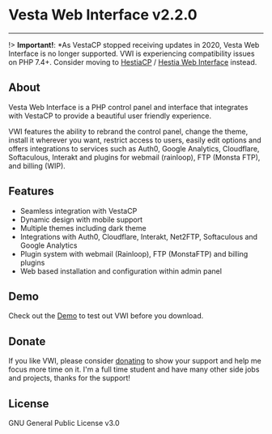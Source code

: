 # Vesta Web Interface v2.2.0
<hr>

!> **Important!**: *As VestaCP stopped receiving updates in 2020, Vesta Web Interface is no longer supported. VWI is experiencing compatibility issues on PHP 7.4+. Consider moving to [HestiaCP](https://hestiacp.com/) / [Hestia Web Interface](https://hwi.cdgtech.one/#/) instead.

## About 

Vesta Web Interface is a PHP control panel and interface that integrates with VestaCP to provide a beautiful user friendly experience.

VWI features the ability to rebrand the control panel, change the theme, install it wherever you want, restrict access to users, easily edit options and offers integrations to services such as Auth0, Google Analytics, Cloudflare, Softaculous, Interakt and plugins for webmail (rainloop), FTP (Monsta FTP), and billing (WIP).

## Features

- Seamless integration with VestaCP
- Dynamic design with mobile support
- Multiple themes including dark theme
- Integrations with Auth0, Cloudflare, Interakt, Net2FTP, Softaculous and Google Analytics
- Plugin system with webmail (Rainloop), FTP (MonstaFTP) and billing plugins
- Web based installation and configuration within admin panel

## Demo

Check out the [Demo](https://cdgtech.one/vwi/demo.php) to test out VWI before you download.

## Donate

If you like VWI, please consider [donating](http://paypal.me/CJREvents) to show your support and help me focus more time on it. I'm a full time student and have many other side jobs and projects, thanks for the support!

## License

GNU General Public License v3.0
